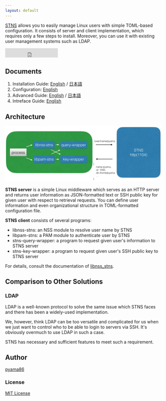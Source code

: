 ```yaml
---
layout: default
---
```


[STNS](https://github.com/STNS/STNS) allows you to easily manage Linux users with simple TOML-based configuration. It consists of server and client implementation, which requires only a few steps to install. Moreover, you can use it with existing user management systems such as LDAP.

<iframe src="https://ghbtns.com/github-btn.html?user=STNS&amp;repo=STNS&amp;type=watch&amp;count=true&amp;size=large" allowtransparency="true" frameborder="0" scrolling="0" width="170" height="30"></iframe><br/>

## Documents

1. Installation Guide: [English](/en/install) / [日本語](/ja/install)
2. Configuration: [English](/en/configuration)
3. Advanced Guide: [English](/en/advanced) / [日本語](/ja/advanced)
2. Intreface Guide: [English](/en/interface)

## Architecture

![STNS Architecture](/images/stns-architecture.png)

**STNS server** is a simple Linux middleware which serves as an HTTP server and returns user information as JSON-formatted text or SSH public key for given user with respect to retrieval requests. You can define user information and even organizational structure in TOML-formatted configuration file.

**STNS client** consists of several programs:

* libnss-stns: an NSS module to resolve user name by STNS
* libpam-stns: a PAM module to authenticate user by STNS
* stns-query-wrapper: a program to request given user's information to STNS server
* stns-key-wrapper: a program to request given user's SSH public key to STNS server

For details, consult the documentation of [libnss_stns](https://github.com/STNS/libnss_stns).

## Comparison to Other Solutions

### LDAP

LDAP is a well-known protocol to solve the same issue which STNS faces and there has been a widely-used implementation.

We, however, think LDAP can be too versatile and complicated for us when we just want to control who to be able to login to servers via SSH. It's obviously overmuch to use LDAP in such a case.

STNS has necessary and sufficient features to meet such a requirement.

## Author

[pyama86](https://github.com/pyama86)

### License

[MIT License](https://github.com/STNS/STNS/blob/master/LICENSE)
